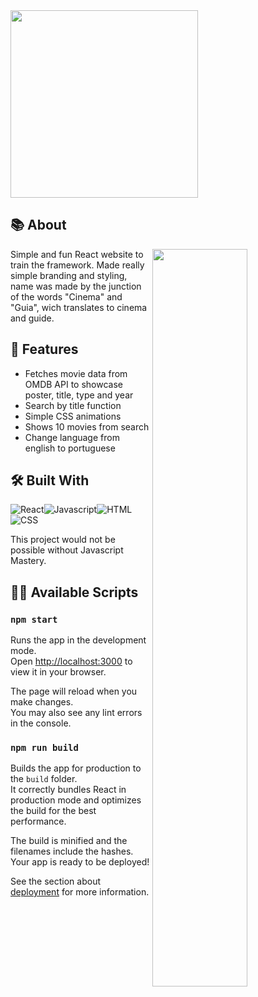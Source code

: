 [React]: https://img.shields.io/badge/React-20232A?style=for-the-badge&logo=react&logoColor=61DAFB
[HTML]: https://img.shields.io/badge/HTML-239120?style=for-the-badge&logo=html5&logoColor=white
[CSS]: https://img.shields.io/badge/CSS-239120?&style=for-the-badge&logo=css3&logoColor=white
[Javascript]: https://img.shields.io/badge/JavaScript-F7DF1E?style=for-the-badge&logo=javascript&logoColor=black

<picture>
  <img src="https://user-images.githubusercontent.com/64702639/222941850-0a6d835e-2f58-43ad-a7a5-805e9e808399.png" width="300"/>
</picture>

## 📚 About

<picture>
  <img src="https://user-images.githubusercontent.com/64702639/222943510-7cd8b57f-fd53-488f-aefb-142fe7d243a8.gif" align="right" width="55%"/>
</picture>

Simple and fun React website to train the framework. Made really simple branding and styling, name was made by the junction of the words "Cinema" and "Guia", wich translates to cinema and guide.

## 📌 Features

- Fetches movie data from OMDB API to showcase poster, title, type and year
- Search by title function
- Simple CSS animations
- Shows 10 movies from search
- Change language from english to portuguese

## 🛠 Built With

<picture>![React]</picture><picture>![Javascript]</picture><picture>![HTML]</picture><picture>![CSS]</picture>

This project would not be possible without Javascript Mastery.

## 👨‍💻 Available Scripts

### `npm start`

Runs the app in the development mode.\
Open [http://localhost:3000](http://localhost:3000) to view it in your browser.

The page will reload when you make changes.\
You may also see any lint errors in the console.

### `npm run build`

Builds the app for production to the `build` folder.\
It correctly bundles React in production mode and optimizes the build for the best performance.

The build is minified and the filenames include the hashes.\
Your app is ready to be deployed!

See the section about [deployment](https://facebook.github.io/create-react-app/docs/deployment) for more information.
